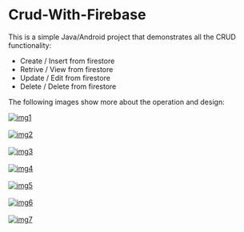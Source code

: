 # Crud-With-Firebase
This is a simple Java/Android project that demonstrates all the CRUD functionality:
<ul>
  <li>Create / Insert from firestore</li>
  <li>Retrive / View from firestore</li>
  <li>Update / Edit from firestore</li>
  <li>Delete / Delete from firestore</li>
</ul>

The following images show more about the operation and design:

<a href="https://postimg.cc/LYRKvSrR" target="_blank"><img src="https://i.postimg.cc/B6PSSQp8/img1.png" alt="img1"/></a><br/><br/>
<a href="https://postimg.cc/KkNXHV2T" target="_blank"><img src="https://i.postimg.cc/vTRQcF20/img2.png" alt="img2"/></a><br/><br/>
<a href="https://postimg.cc/FkHt5ZrB" target="_blank"><img src="https://i.postimg.cc/90Gc98vC/img3.png" alt="img3"/></a><br/><br/>
<a href="https://postimg.cc/ThdvDRVJ" target="_blank"><img src="https://i.postimg.cc/WprNxztC/img4.png" alt="img4"/></a><br/><br/>
<a href="https://postimg.cc/ZCQG2p1w" target="_blank"><img src="https://i.postimg.cc/BnZJ8CNf/img5.png" alt="img5"/></a><br/><br/>
<a href="https://postimg.cc/dD5PRznP" target="_blank"><img src="https://i.postimg.cc/kXmJCCb4/img6.png" alt="img6"/></a><br/><br/>
<a href="https://postimg.cc/JGtwpPdy" target="_blank"><img src="https://i.postimg.cc/MKmWKL7Y/img7.png" alt="img7"/></a><br/><br/>
